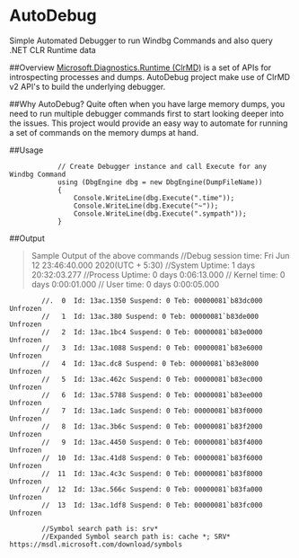 # AutoDebug
Simple Automated Debugger to run Windbg Commands and also query .NET CLR Runtime data

##Overview
[Microsoft.Diagnostics.Runtime (ClrMD)](https://github.com/microsoft/clrmd) is a set of APIs for introspecting processes and dumps. AutoDebug project make use of ClrMD v2 API's to build the underlying debugger.

##Why AutoDebug?
Quite often when you have large memory dumps, you need to run multiple debugger commands first to start looking deeper into the issues. This project would provide an easy way to automate for running a set of commands on the memory dumps at hand.

##Usage
```
            // Create Debugger instance and call Execute for any Windbg Command
            using (DbgEngine dbg = new DbgEngine(DumpFileName))
            {
                Console.WriteLine(dbg.Execute(".time"));
                Console.WriteLine(dbg.Execute("~"));
                Console.WriteLine(dbg.Execute(".sympath"));
            }
```

##Output
> Sample Output of the above commands
            //Debug session time: Fri Jun 12 23:46:40.000 2020(UTC + 5:30)
            //System Uptime: 1 days 20:32:03.277
            //Process Uptime: 0 days 0:06:13.000
            //  Kernel time: 0 days 0:00:01.000
            //  User time: 0 days 0:00:05.000

            //.  0  Id: 13ac.1350 Suspend: 0 Teb: 00000081`b83dc000 Unfrozen
            //   1  Id: 13ac.380 Suspend: 0 Teb: 00000081`b83de000 Unfrozen
            //   2  Id: 13ac.1bc4 Suspend: 0 Teb: 00000081`b83e0000 Unfrozen
            //   3  Id: 13ac.1088 Suspend: 0 Teb: 00000081`b83e6000 Unfrozen
            //   4  Id: 13ac.dc8 Suspend: 0 Teb: 00000081`b83e8000 Unfrozen
            //   5  Id: 13ac.462c Suspend: 0 Teb: 00000081`b83ec000 Unfrozen
            //   6  Id: 13ac.5788 Suspend: 0 Teb: 00000081`b83ee000 Unfrozen
            //   7  Id: 13ac.1adc Suspend: 0 Teb: 00000081`b83f0000 Unfrozen
            //   8  Id: 13ac.3b6c Suspend: 0 Teb: 00000081`b83f2000 Unfrozen
            //   9  Id: 13ac.4450 Suspend: 0 Teb: 00000081`b83f4000 Unfrozen
            //  10  Id: 13ac.41d8 Suspend: 0 Teb: 00000081`b83f6000 Unfrozen
            //  11  Id: 13ac.4c3c Suspend: 0 Teb: 00000081`b83f8000 Unfrozen
            //  12  Id: 13ac.566c Suspend: 0 Teb: 00000081`b83fa000 Unfrozen
            //  13  Id: 13ac.1df8 Suspend: 0 Teb: 00000081`b83fc000 Unfrozen

            //Symbol search path is: srv*
            //Expanded Symbol search path is: cache *; SRV* https://msdl.microsoft.com/download/symbols

